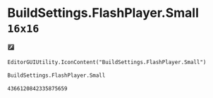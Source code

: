 # BuildSettings.FlashPlayer.Small `16x16`
<img src="/img/BuildSettings.FlashPlayer.Small.png" width=16 height=16>

``` CSharp
EditorGUIUtility.IconContent("BuildSettings.FlashPlayer.Small")
```
```
BuildSettings.FlashPlayer.Small
```
```
4366120842335875659
```
